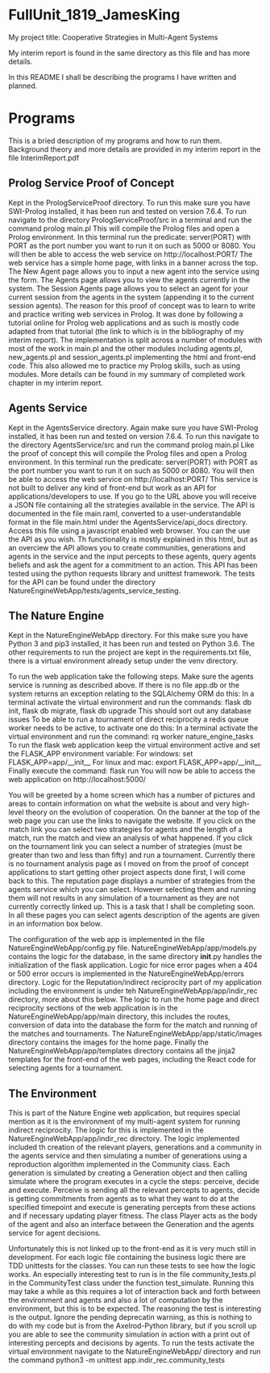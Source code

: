 # FullUnit\_1819\_JamesKing

My project title: Cooperative Strategies in Multi-Agent Systems

My interim report is found in the same directory as this file and has more details.

In this README I shall be describing the programs I have written and planned.

# Programs

This is a bried description of my programs and how to run them. Background theory and more details are provided in my interim report in the file InterimReport.pdf

## Prolog Service Proof of Concept

Kept in the PrologServiceProof directory.
To run this make sure you have SWI-Prolog installed, it has been run and tested on version 7.6.4.
To run navigate to the directory PrologServiceProof/src in a terminal and run the command prolog main.pl
This will compile the Prolog files and open a Prolog environment. In this terminal run the predicate: server(PORT) with PORT as the port number you want to run it on such as 5000 or 8080.
You will then be able to access the web service on http://localhost:PORT/
The web service has a simple home page, with links in a banner across the top.
The New Agent page allows you to input a new agent into the service using the form. The Agents page allows you to view the agents currently in the system. The Session Agents page allows you to select an agent for your current session from the agents in the system (appending it to the current session agents).
The reason for this proof of concept was to learn to write and practice writing web services in Prolog. It was done by following a tutorial online for Prolog web applications and as such is mostly code adapted from that tutorial (the link to which is in the bibliography of my interim report).
The implementation is split across a number of modules with most of the work in main.pl and the other modules including agents.pl, new\_agents.pl and session\_agents.pl implementing the html and front-end code. This also allowed me to practice my Prolog skills, such as using modules.
More details can be found in my summary of completed work chapter in my interim report.

## Agents Service

Kept in the AgentsService directory.
Again make sure you have SWI-Prolog installed, it has been run and tested on version 7.6.4.
To run this navigate to the directory AgentsService/src and run the command prolog main.pl
Like the proof of concept this will compile the Prolog files and open a Prolog environment. In this terminal run the predicate: server(PORT) with PORT as the port number you want to run it on such as 5000 or 8080.
You will then be able to access the web service on http://localhost:PORT/
This service is not built to deliver any kind of front-end but work as an API for applications/developers to use. If you go to the URL above you will receive a JSON file containing all the strategies available in the service.
The API is documented in the file main.raml, converted to a user-understandable format in the file main.html under the AgentsService/api\_docs directory. Access this file using a javascript enabled web browser. You can the use the API as you wish.
Th functionality is mostly explained in this html, but as an overciew the API allows you to create communities, generations and agents in the service and the input percepts to these agents, query agents beliefs and ask the agent for a commitment to an action.
This API has been tested using the python requests library and unittest framework. The tests for the API can be found under the directory NatureEngineWebApp/tests/agents\_service\_testing.

## The Nature Engine

Kept in the NatureEngineWebApp directory.
For this make sure you have Python 3 and pip3 installed, it has been run and tested on Python 3.6.
The other requirements to run the project are kept in the requirements.txt file, there is a virtual environment already setup under the venv directory.

To run the web application take the following steps.
Make sure the agents service is running as described above.
If there is no file app.db or the system returns an exception relating to the SQLAlchemy ORM do this:
In a terminal activate the virtual environment and run the commands: flask db init, flask db migrate, flask db upgrade
This should sort out any database issues
To be able to run a tournament of direct reciprocity a redis queue worker needs to be active, to activate one do this:
In a terminal activate the virtual environment and run the command: rq worker nature\_engine\_tasks
To run the flask web application keep the virtual environment active and set the FLASK\_APP environment variable:
For windows: set FLASK\_APP=app/\_\_init\_\_
For linux and mac: export FLASK\_APP=app/\_\_init\_\_
Finally execute the command: flask run
You will now be able to access the web application on http://localhost:5000/

You will be greeted by a home screen which has a number of pictures and areas to contain information on what the website is about and very high-level theory on the evolution of cooperation.
On the banner at the top of the web page you can use the links to navigate the website. If you click on the match link you can select two strategies for agents and the length of a match, run the match and view an analysis of what happened.
If you click on the tournament link you can select a number of strategies (must be greater than two and less than fifty) and run a tournament. Currently there is no tournament analysis page as I moved on from the proof of concept applications to start getting other project aspects done first, I will come back to this.
The reputation page displays a number of strategies from the agents service which you can select. However selecting them and running them will not results in any simulation of a tournament as they are not currently correctly linked up. This is a task that I shall be completing soon.
In all these pages you can select agents description of the agents are given in an information box below.

The configuration of the web app is implemented in the file NatureEngineWebApp/config.py file. NatureEngineWebApp/app/models.py contains the logic for the database, in the same directory __init__.py handles the initialization of the flask application. Logic for nice error pages when a 404 or 500 error occurs is implemented in the NatureEngineWebApp/errors directory. Logic for the Reputation/indirect reciprocity part of my application including the environment is under teh NatureEngineWebApp/app/indir\_rec directory, more about this below. The logic to run the home page and direct reciprocity sections of the web application is in the NatureEngineWebApp/app/main directory, this includes the routes, conversion of data into the database the form for the match and running of the matches and tournaments. The NatureEngineWebApp/app/static/images directory contains the images for the home page. Finally the NatureEngineWebApp/app/templates directory contains all the jinja2 templates for the front-end of the web pages, including the React code for selecting agents for a tournament.


## The Environment

This is part of the Nature Engine web application, but requires special mention as it is the environment of my multi-agent system for running indirect reciprocity.
The logic for this is implemented in the NatureEngineWebApp/app/indir\_rec directory.
The logic implemented included th creation of the relevant players, generations and a community in the agents service and then simulating a number of generations using a reproduction algorithm implemented in the Community class. Each generation is simulated by creating a Generation object and then calling simulate where the program executes in a cycle the steps: perceive, decide and execute. Perceive is sending all the relevant percepts to agents, decide is getting commitments from agents as to what they want to do at the specified timepoint and execute is generating percepts from these actions and if necessary updating player fitness. The class Player acts as the body of the agent and also an interface between the Generation and the agents service for agent decisions.

Unfortunately this is not linked up to the front-end as it is very much still in development.
For each logic file containing the business logic there are TDD unittests for the classes. You can run these tests to see how the logic works.
An especially interesting test to run is in the file community\_tests.pl in the CommunityTest class under the function test\_simulate. Running this may take a while as this requires a lot of interaction back and forth between the environment and agents and also a lot of computation by the environment, but this is to be expected.
The reasoning the test is interesting is the output. Ignore the pending deprecatin warning, as this is nothing to do with my code but is from the Axelrod-Python library, but if you scroll up you are able to see the community simulation in action with a print out of interesting percepts and decisions by agents.
To run the tests activate the virtual environment navigate to the NatureEngineWebApp/ directory and run the command python3 -m unittest app.indir\_rec.community\_tests
